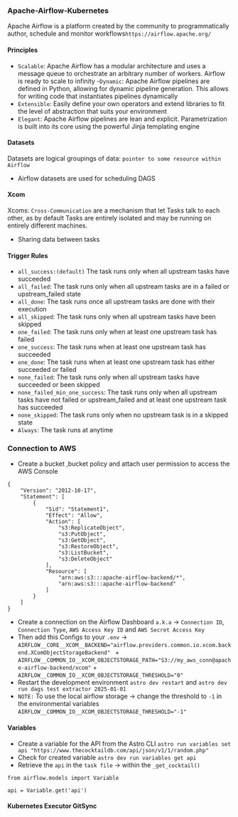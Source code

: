 ### Apache-Airflow-Kubernetes
Apache Airflow is a platform created by the community to programmatically author, schedule and monitor workflows`https://airflow.apache.org/`
#### Principles
- `Scalable`: Apache Airflow has a modular architecture and uses a message queue to orchestrate an arbitrary number of workers. Airflow is ready to scale to infinity
-`Dynamic`: Apache Airflow pipelines are defined in Python, allowing for dynamic pipeline generation. This allows for writing code that instantiates pipelines dynamically
- `Extensible`: Easily define your own operators and extend libraries to fit the level of abstraction that suits your environment
- `Elegant`: Apache Airflow pipelines are lean and explicit. Parametrization is built into its core using the powerful Jinja templating engine
#### Datasets
Datasets are logical groupings of data: `pointer to some resource within Airflow`
- Airflow datasets are used for scheduling DAGS
#### Xcom
Xcoms: `Cross-Communication` are a mechanism that let Tasks talk to each other, as by default Tasks are entirely isolated and may be running on entirely different machines.
- Sharing data between tasks
#### Trigger Rules
- `all_success:(default)` The task runs only when all upstream tasks have succeeded
- `all_failed`: The task runs only when all upstream tasks are in a failed or upstream_failed state
- `all_done`: The task runs once all upstream tasks are done with their execution
- `all_skipped`: The task runs only when all upstream tasks have been skipped
- `one_failed`: The task runs only when at least one upstream task has failed
- `one_success`: The task runs when at least one upstream task has succeeded
- `one_done`: The task runs when at least one upstream task has either succeeded or failed
- `none_failed`: The task runs only when all upstream tasks have succeeded or been skipped
- `none_failed_min_one_success`: The task runs only when all upstream tasks have not failed or upstream_failed and at least one upstream task has succeeded
- `none_skipped`: The task runs only when no upstream task is in a skipped state
- `Always`: The task runs at anytime
### Connection to AWS
- Create a bucket ,bucket policy and attach user permission to access the AWS Console  
```
{
    "Version": "2012-10-17",
    "Statement": [
        {
            "Sid": "Statement1",
            "Effect": "Allow",
            "Action": [
                "s3:ReplicateObject",
                "s3:PutObject",
                "s3:GetObject",
                "s3:RestoreObject",
                "s3:ListBucket",
                "s3:DeleteObject"
            ],
            "Resource": [
                "arn:aws:s3:::apache-airflow-backend/*",
                "arn:aws:s3:::apache-airflow-backend"
            ]
        }
    ]
}
```
- Create a connection on the Airflow Dashboard `a.k.a` -> `Connection ID`, `Connection Type`, `AWS Access Key ID` and `AWS Secret Access Key`
- Then add this Configs to your `.env` -> `AIRFLOW__CORE__XCOM__BACKEND="airflow.providers.common.io.xcom.backend.XComObjectStorageBackend" ` + `AIRFLOW__COMMON_IO__XCOM_OBJECTSTORAGE_PATH="S3://my_aws_conn@apache-airflow-backend/xcom"` + `AIRFLOW__COMMON_IO__XCOM_OBJECTSTORAGE_THRESHOLD="0"`
- Restart the development environment `astro dev restart` and `astro dev run dags test extractor 2025-01-01`
- `NOTE:` To use the local airflow storage -> change the threshold to `-1` in the environmental variables `AIRFLOW__COMMON_IO__XCOM_OBJECTSTORAGE_THRESHOLD="-1"` 
#### Variables
- Create a variable for the API from the Astro CLI `astro run variables set api "https://www.thecocktaildb.com/api/json/v1/1/random.php"`
- Check for created variable `astro dev run variables get api `
- Retrieve the `api` in the `task file` -> within the `_get_cocktail()`
```
from airflow.models import Variable

api = Variable.get('api')
```
#### Kubernetes Executor GitSync
